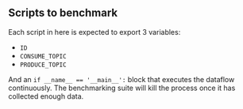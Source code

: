 ## Scripts to benchmark

Each script in here is expected to export 3 variables:
- `ID`
- `CONSUME_TOPIC`
- `PRODUCE_TOPIC`

And an `if __name__ == '__main__':` block that executes the dataflow continuously.
The benchmarking suite will kill the process once it has collected enough data.
